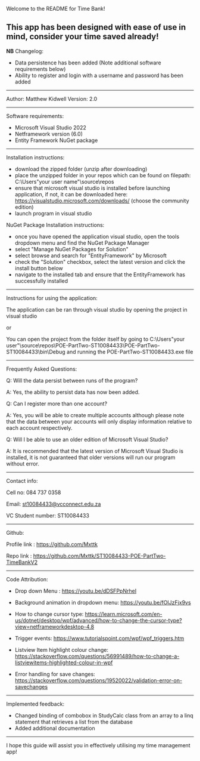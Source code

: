 Welcome to the README for Time Bank!

This app has been designed with ease of use in mind, consider your time saved already!
-----------------------------------------------------------------------------------------------------------------------------------------------------------------------
**NB**
Changelog:

- Data persistence has been added (Note additional software requirements below)
- Ability to register and login with a username and password has been added

-----------------------------------------------------------------------------------------------------------------------------------------------------------------------
Author: Matthew Kidwell
Version: 2.0

-----------------------------------------------------------------------------------------------------------------------------------------------------------------------
Software requirements:

- Microsoft Visual Studio 2022 
- Netframework version (6.0)
- Entity Framework NuGet package

-----------------------------------------------------------------------------------------------------------------------------------------------------------------------
Installation instructions:

- download the zipped folder (unzip after downloading)
- place the unzipped folder in your repos which can be found on filepath: C:\Users\"your user name"\source\repos
- ensure that microsoft visual studio is installed before launching application, if not, it can be downloaded here: https://visualstudio.microsoft.com/downloads/ (choose the community edition)
- launch program in visual studio 

NuGet Package Installation instructions:

- once you have opened the application visual studio, open the tools dropdown menu and find the NuGet Package Manager
- select "Manage NuGet Packages for Solution"	
- select browse and search for "EntityFramework" by Microsoft
- check the "Solution" checkbox, select the latest version and click the install button below
- navigate to the installed tab and ensure that the EntityFramework has successfully installed
-----------------------------------------------------------------------------------------------------------------------------------------------------------------------
Instructions for using the application:

The application can be ran through visual studio by opening the project in visual studio

or

You can open the project from the folder itself by going to C:\Users\"your user"\source\repos\POE-PartTwo-ST10084433\POE-PartTwo-ST10084433\bin\Debug
and running the POE-PartTwo-ST10084433.exe file
         
-----------------------------------------------------------------------------------------------------------------------------------------------------------------------
Frequently Asked Questions:

Q: Will the data persist between runs of the program?

A: Yes, the ability to persist data has now been added.


Q: Can I register more than one account?

A: Yes, you will be able to create multiple accounts although please note that the data between your accounts will only display information relative to each account respectively.


Q: Will I be able to use an older edition of Microsoft Visual Studio?

A: It is recommended that the latest version of Microsoft Visual Studio is installed, it is not guaranteed that older versions will run our program without error.

-----------------------------------------------------------------------------------------------------------------------------------------------------------------------
Contact info: 

Cell no: 084 737 0358

Email: st10084433@vcconnect.edu.za

VC Student number: ST10084433

-----------------------------------------------------------------------------------------------------------------------------------------------------------------------
Github:

Profile link : https://github.com/Mxttk

Repo link : https://github.com/Mxttk/ST10084433-POE-PartTwo-TimeBankV2

-----------------------------------------------------------------------------------------------------------------------------------------------------------------------
Code Attribution:

- Drop down Menu : https://youtu.be/dDSFPpNrheI

- Background animation in dropdown menu: https://youtu.be/fOIJzFjx9vs

- How to change cursor type: https://learn.microsoft.com/en-us/dotnet/desktop/wpf/advanced/how-to-change-the-cursor-type?view=netframeworkdesktop-4.8

- Trigger events: https://www.tutorialspoint.com/wpf/wpf_triggers.htm

- Listview Item highlight colour change: https://stackoverflow.com/questions/56991489/how-to-change-a-listviewitems-highlighted-colour-in-wpf

- Error handling for save changes: https://stackoverflow.com/questions/19520022/validation-error-on-savechanges

-----------------------------------------------------------------------------------------------------------------------------------------------------------------------
Implemented feedback:

- Changed binding of combobox in StudyCalc class from an array to a linq statement that retrieves a list from the database
- Added additional documentation

-----------------------------------------------------------------------------------------------------------------------------------------------------------------------
I hope this guide will assist you in effectively utilising my time management app!
